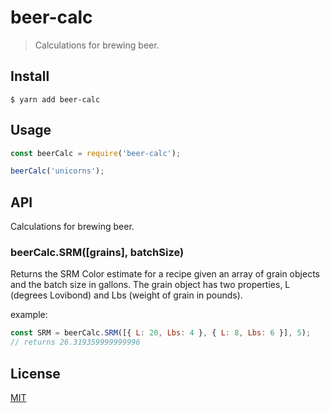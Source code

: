 # beer-calc

> Calculations for brewing beer.

## Install

```
$ yarn add beer-calc
```

## Usage

```js
const beerCalc = require('beer-calc');

beerCalc('unicorns');
```

## API

Calculations for brewing beer.

### beerCalc.SRM([grains], batchSize)

Returns the SRM Color estimate for a recipe given an array of grain objects and the batch size in gallons.
The grain object has two properties, L (degrees Lovibond) and Lbs (weight of grain in pounds).

example:

```javascript
const SRM = beerCalc.SRM([{ L: 20, Lbs: 4 }, { L: 8, Lbs: 6 }], 5);
// returns 26.319359999999996
```

## License

[MIT](./LICENSE)
